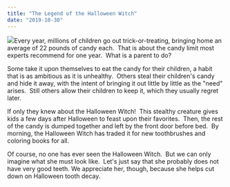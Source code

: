 ```yaml
---
title: "The Legend of the Halloween Witch"
date: "2019-10-30"
---
```


![](/images/halloween-witch-dentist-fairfield-ca-Converted.jpg)Every year, millions of children go out trick-or-treating, bringing home an average of 22 pounds of candy each.  That is about the candy limit most experts recommend for one year.  What is a parent to do?

Some take it upon themselves to eat the candy for their children, a habit that is as ambitious as it is unhealthy.  Others steal their children's candy and hide it away, with the intent of bringing it out little by little as the "need" arises.  Still others allow their children to keep it, which they usually regret later.

If only they knew about the Halloween Witch!  This stealthy creature gives kids a few days after Halloween to feast upon their favorites.  Then, the rest of the candy is dumped together and left by the front door before bed.  By morning, the Halloween Witch has traded it for new toothbrushes and coloring books for all.

Of course, no one has ever seen the Halloween Witch.  But we can only imagine what she must look like.  Let's just say that she probably does not have very good teeth. We appreciate her, though, because she helps cut down on Halloween tooth decay.
